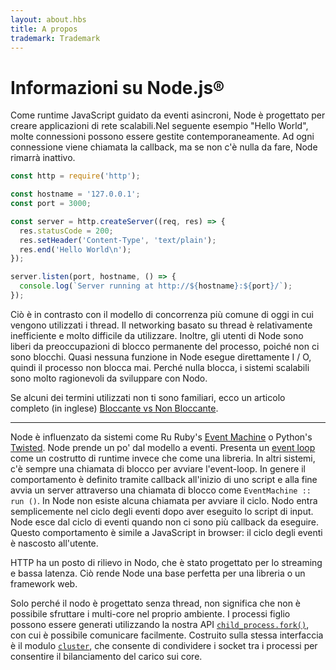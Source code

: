 ```yaml
---
layout: about.hbs
title: A propos
trademark: Trademark
---
```

# Informazioni su Node.js&reg;

Come runtime JavaScript guidato da eventi asincroni, Node è progettato per
creare applicazioni di rete scalabili.Nel seguente esempio "Hello World",
molte connessioni possono essere gestite contemporaneamente.
Ad ogni connessione viene chiamata la callback, ma se non c'è nulla da fare, Node rimarrà inattivo.
                                                                 

```javascript
const http = require('http');

const hostname = '127.0.0.1';
const port = 3000;

const server = http.createServer((req, res) => {
  res.statusCode = 200;
  res.setHeader('Content-Type', 'text/plain');
  res.end('Hello World\n');
});

server.listen(port, hostname, () => {
  console.log(`Server running at http://${hostname}:${port}/`);
});
```

Ciò è in contrasto con il modello di concorrenza più comune di oggi in cui vengono utilizzati 
i thread. Il networking basato su thread è relativamente inefficiente e 
molto difficile da utilizzare. Inoltre, gli utenti di Node sono liberi da preoccupazioni di 
blocco permanente del processo, poiché non ci sono blocchi. Quasi nessuna funzione in Node 
esegue direttamente I / O, quindi il processo non blocca mai. Perché nulla blocca, i sistemi 
scalabili sono molto ragionevoli da sviluppare con Nodo.



Se alcuni dei termini utilizzati non ti sono familiari, ecco un articolo completo
 (in inglese) [Bloccante vs Non Bloccante][].

---

Node è  influenzato da sistemi come Ru Ruby's
[Event Machine][] o Python's [Twisted][]. Node prende un po' dal modello a eventi.
 Presenta un [event loop][] come un costrutto di runtime invece che come una libreria. In altri sistemi, c'è sempre una chiamata di blocco per avviare l'event-loop.
In genere il comportamento è definito tramite callback all'inizio di uno script
e alla fine avvia un server attraverso una chiamata di blocco come
`EventMachine :: run ()`. In Node non esiste alcuna chiamata per avviare il ciclo. Nodo
entra semplicemente nel ciclo degli eventi dopo aver eseguito lo script di input. Node esce dal
ciclo di eventi quando non ci sono più callback da eseguire. Questo comportamento è simile a
JavaScript in browser: il ciclo degli eventi è nascosto all'utente.

HTTP ha un posto di rilievo in Nodo, che è stato progettato per lo streaming e bassa latenza.
 Ciò rende Node una base perfetta per una libreria o un framework web.

Solo perché il nodo è progettato senza thread, non significa che non è possibile sfruttare i multi-core nel proprio ambiente. I processi figlio possono essere generati utilizzando la nostra API [`child_process.fork()`][], con cui è possibile comunicare facilmente. Costruito sulla stessa interfaccia è il modulo [`cluster`][], che consente di condividere i socket tra i processi per consentire il bilanciamento del carico sui core.


[Bloccante vs Non Bloccante]: https://nodejs.org/en/docs/guides/blocking-vs-non-blocking/
[`child_process.fork()`]: https://nodejs.org/api/child_process.html#child_process_child_process_fork_modulepath_args_options
[`cluster`]: https://nodejs.org/api/cluster.html
[event loop]: https://nodejs.org/en/docs/guides/event-loop-timers-and-nexttick/
[Event Machine]: https://github.com/eventmachine/eventmachine
[Twisted]: http://twistedmatrix.com/
